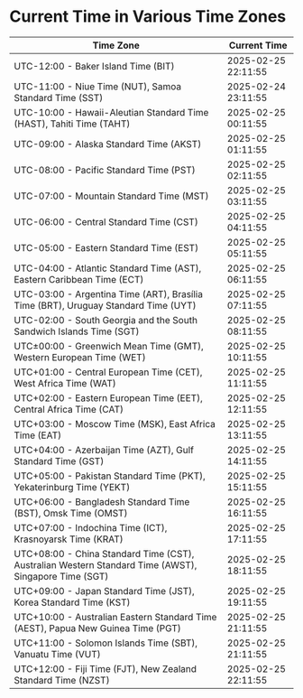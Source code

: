 # Current Time in Various Time Zones

| Time Zone | Current Time |
|-----------|--------------|
| UTC-12:00 - Baker Island Time (BIT) | 2025-02-25 22:11:55 |
| UTC-11:00 - Niue Time (NUT), Samoa Standard Time (SST) | 2025-02-24 23:11:55 |
| UTC-10:00 - Hawaii-Aleutian Standard Time (HAST), Tahiti Time (TAHT) | 2025-02-25 00:11:55 |
| UTC-09:00 - Alaska Standard Time (AKST) | 2025-02-25 01:11:55 |
| UTC-08:00 - Pacific Standard Time (PST) | 2025-02-25 02:11:55 |
| UTC-07:00 - Mountain Standard Time (MST) | 2025-02-25 03:11:55 |
| UTC-06:00 - Central Standard Time (CST) | 2025-02-25 04:11:55 |
| UTC-05:00 - Eastern Standard Time (EST) | 2025-02-25 05:11:55 |
| UTC-04:00 - Atlantic Standard Time (AST), Eastern Caribbean Time (ECT) | 2025-02-25 06:11:55 |
| UTC-03:00 - Argentina Time (ART), Brasília Time (BRT), Uruguay Standard Time (UYT) | 2025-02-25 07:11:55 |
| UTC-02:00 - South Georgia and the South Sandwich Islands Time (SGT) | 2025-02-25 08:11:55 |
| UTC±00:00 - Greenwich Mean Time (GMT), Western European Time (WET) | 2025-02-25 10:11:55 |
| UTC+01:00 - Central European Time (CET), West Africa Time (WAT) | 2025-02-25 11:11:55 |
| UTC+02:00 - Eastern European Time (EET), Central Africa Time (CAT) | 2025-02-25 12:11:55 |
| UTC+03:00 - Moscow Time (MSK), East Africa Time (EAT) | 2025-02-25 13:11:55 |
| UTC+04:00 - Azerbaijan Time (AZT), Gulf Standard Time (GST) | 2025-02-25 14:11:55 |
| UTC+05:00 - Pakistan Standard Time (PKT), Yekaterinburg Time (YEKT) | 2025-02-25 15:11:55 |
| UTC+06:00 - Bangladesh Standard Time (BST), Omsk Time (OMST) | 2025-02-25 16:11:55 |
| UTC+07:00 - Indochina Time (ICT), Krasnoyarsk Time (KRAT) | 2025-02-25 17:11:55 |
| UTC+08:00 - China Standard Time (CST), Australian Western Standard Time (AWST), Singapore Time (SGT) | 2025-02-25 18:11:55 |
| UTC+09:00 - Japan Standard Time (JST), Korea Standard Time (KST) | 2025-02-25 19:11:55 |
| UTC+10:00 - Australian Eastern Standard Time (AEST), Papua New Guinea Time (PGT) | 2025-02-25 21:11:55 |
| UTC+11:00 - Solomon Islands Time (SBT), Vanuatu Time (VUT) | 2025-02-25 21:11:55 |
| UTC+12:00 - Fiji Time (FJT), New Zealand Standard Time (NZST) | 2025-02-25 22:11:55 |
